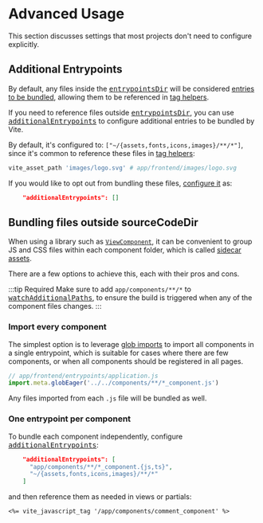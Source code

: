 [tag helpers]: /guide/rails.html#tag-helpers-%F0%9F%8F%B7
[additionalEntrypoints]: /config/#additionalentrypoints
[entrypointsDir]: /config/#entrypointsdir
[sourceCodeDir]: /config/#sourcecodedir
[watchAdditionalPaths]: /config/#watchadditionalpaths
[entrypoints]: /guide/development.html#entrypoints-⤵%EF%B8%8F
[tag helpers]: /guide/development.html#tag-helpers-🏷
[CLI Command]: /guide/development.html#cli-commands-⌨%EF%B8%8F
[vite-plugin-ruby]: https://github.com/ElMassimo/vite_ruby/tree/main/vite-plugin-ruby
[config.json]: /config/#shared-configuration-file-📄
[sidecar assets]: https://viewcomponent.org/guide/javascript_and_css.html
[viewcomponent]: https://viewcomponent.org/
[glob imports]: https://vitejs.dev/guide/features.html#glob-import

# Advanced Usage

This section discusses settings that most projects don't need to configure
explicitly.

## Additional Entrypoints

By default, any files inside the <kbd>[entrypointsDir]</kbd> will be considered [entries to be bundled][entrypoints], allowing them to be referenced in [tag helpers].

If you need to reference files outside <kbd>[entrypointsDir]</kbd>, you can use <kbd>[additionalEntrypoints]</kbd> to configure additional entries to be bundled by Vite.

By default, it's configured to: `["~/{assets,fonts,icons,images}/**/*"]`, since
it's common to reference these files in [tag helpers]:

```ruby
vite_asset_path 'images/logo.svg' # app/frontend/images/logo.svg
```

If you would like to opt out from bundling these files, [configure it][config.json] as:

```json
    "additionalEntrypoints": []
```

## Bundling files outside sourceCodeDir

When using a library such as [`ViewComponent`][viewcomponent], it can be
convenient to group JS and CSS files within each component folder, which is called [sidecar assets].

There are a few options to achieve this, each with their pros and cons.

:::tip Required
Make sure to add `app/components/**/*` to <kbd>[watchAdditionalPaths]</kbd>, to
ensure the build is triggered when any of the component files changes.
:::

### Import every component

The simplest option is to leverage [glob imports] to import all components in a
single entrypoint, which is suitable for cases where there are few components,
or when all components should be registered in all pages.

```js
// app/frontend/entrypoints/application.js
import.meta.globEager('../../components/**/*_component.js')
```

Any files imported from each `.js` file will be bundled as well.

### One entrypoint per component

To bundle each component independently, configure <kbd>[additionalEntrypoints]</kbd>:

```json
    "additionalEntrypoints": [
      "app/components/**/*_component.{js,ts}",
      "~/{assets,fonts,icons,images}/**/*"
    ]
```

and then reference them as needed in views or partials:

```erb
<%= vite_javascript_tag '/app/components/comment_component' %>
```

